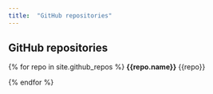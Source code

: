 ```yaml
---
title:  "GitHub repositories"
---
```


## GitHub repositories

{% for repo in site.github_repos %}
**{{repo.name}}**
{{repo}}

{% endfor %}

